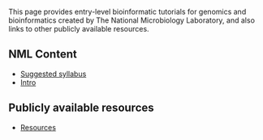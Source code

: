 This page provides entry-level bioinformatic tutorials for genomics and bioinformatics created by The National Microbiology Laboratory, and also links to other publicly available resources.

## NML Content
 * [Suggested syllabus](syllabus.md)
 * [Intro](intro.md)
 
 ## Publicly available resources
 * [Resources](resources.md)
 
